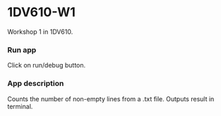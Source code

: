 # 1DV610-W1
Workshop 1 in 1DV610.

### Run app
Click on run/debug button.

### App description
Counts the number of non-empty lines from a .txt file. Outputs result in terminal.